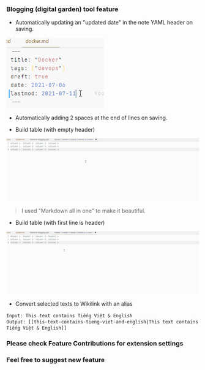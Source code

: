### Blogging (digital garden) tool feature
- Automatically updating an "updated date" in the note YAML header on saving.  
<img src=https://raw.githubusercontent.com/hukacode/blogging-tool/main/demo/auto-update.gif?>  

- Automatically adding 2 spaces at the end of lines on saving.  

- Build table (with empty header)  
<img src=https://raw.githubusercontent.com/hukacode/blogging-tool/main/demo/create-table-with-empty-header.gif?>  

> I used "Markdown all in one" to make it beautiful.  
- Build table (with first line is header)  
<img src=https://raw.githubusercontent.com/hukacode/blogging-tool/main/demo/create-table-with-first-line-header.gif?>  

- Convert selected texts to Wikilink with an alias
```
Input: This text contains Tiếng Việt & English
Output: [[this-text-contains-tieng-viet-and-english|This text contains Tiếng Việt & English]]
```

### Please check Feature Contributions for extension settings

### Feel free to suggest new feature